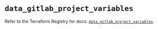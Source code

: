 # `data_gitlab_project_variables`

Refer to the Terraform Registry for docs: [`data_gitlab_project_variables`](https://registry.terraform.io/providers/gitlabhq/gitlab/16.8.0/docs/data-sources/project_variables).
